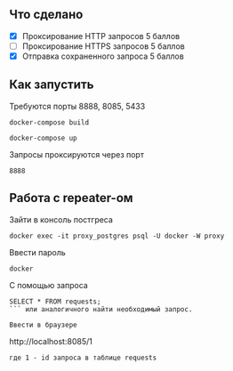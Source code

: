## Что сделано
- [x] Проксирование HTTP запросов 5 баллов
- [ ] Проксирование HTTPS запросов 5 баллов
- [x] Отправка сохраненного запроса 5 баллов 

## Как запустить

Требуются порты 8888, 8085, 5433

```
docker-compose build
```
```
docker-compose up
```

Запросы проксируются через порт 
```
8888
```



## Работа с repeater-ом
Зайти в консоль постгреса
```
docker exec -it proxy_postgres psql -U docker -W proxy
```

Ввести пароль
```
docker
```

С помощью запроса 
```
SELECT * FROM requests;
``` или аналогичного найти необходимый запрос.

Ввести в браузере 
```
http://localhost:8085/1
```
где 1 - id запроса в таблице requests